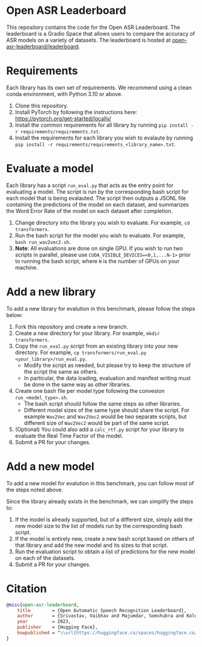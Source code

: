 # Open ASR Leaderboard

This repository contains the code for the Open ASR Leaderboard. The leaderboard is a Gradio Space that allows users to compare the accuracy of ASR models on a variety of datasets. The leaderboard is hosted at [open-asr-leaderboard/leaderboard](https://huggingface.co/spaces/open-asr-leaderboard/leaderboard).

# Requirements

Each library has its own set of requirements. We recommend using a clean conda environment, with Python 3.10 or above.

1) Clone this repository.
2) Install PyTorch by following the instructions here: https://pytorch.org/get-started/locally/
3) Install the common requirements for all library by running `pip install -r requirements/requirements.txt`.
4) Install the requirements for each library you wish to evalaute by running `pip install -r requirements/requirements_<library_name>.txt`.


# Evaluate a model

Each library has a script `run_eval.py` that acts as the entry point for evaluating a model. The script is run by the corresponding bash script for each model that is being evalauted. The script then outputs a JSONL file containing the predictions of the model on each dataset, and summarizes the Word Error Rate of the model on each dataset after completion. 

1) Change directory into the library you wish to evaluate. For example, `cd transformers`.
2) Run the bash script for the model you wish to evaluate. For example, `bash run_wav2vec2.sh`.
3) **Note**: All evaluations are done on single GPU. If you wish to run two scripts in parallel, please use `CUDA_VISIBLE_DEVICES=<0,1,...N-1>` prior to running the bash script, where `N` is the number of GPUs on your machine.

# Add a new library

To add a new library for evalution in this benchmark, please follow the steps below:

1) Fork this repository and create a new branch.
2) Create a new directory for your library. For example, `mkdir transformers`.
3) Copy the `run_eval.py` script from an existing library into your new directory. For example, `cp transformers/run_eval.py <your_library>/run_eval.py`.
    - Modify the script as needed, but please try to keep the structure of the script the same as others.
    - In particular, the data loading, evaluation and manifest writing must be done in the same way as other libraries.
4) Create one bash file per model type following the convesion `run_<model_type>.sh`.
    - The bash script should follow the same steps as other libraries.
    - Different model sizes of the same type should share the script. For example `Wav2Vec` and `Wav2Vec2` would be two separate scripts, but different size of `Wav2Vec2` would be part of the same script.
5) (Optional) You could also add a `calc_rtf.py` script for your library to evaluate the Real Time Factor of the model.
6) Submit a PR for your changes.

# Add a new model

To add a new model for evalution in this benchmark, you can follow most of the steps noted above. 

Since the library already exists in the benchmark, we can simplify the steps to:

1) If the model is already supported, but of a different size, simply add the new model size to the list of models run by the corresponding bash script.
2) If the model is entirely new, create a new bash script based on others of that library and add the new model and its sizes to that script.
3) Run the evaluation script to obtain a list of predictions for the new model on each of the datasets.
4) Submit a PR for your changes.

# Citation 


```bibtex
@misc{open-asr-leaderboard,
	title        = {Open Automatic Speech Recognition Leaderboard},
	author       = {Srivastav, Vaibhav and Majumdar, Somshubra and Koluguri, Nithin and Moumen, Adel and Gandhi, Sanchit and Hugging Face Team and Nvidia NeMo Team and SpeechBrain Team},
	year         = 2023,
	publisher    = {Hugging Face},
	howpublished = "\\url{https://huggingface.co/spaces/huggingface.co/spaces/open-asr-leaderboard/leaderboard}"
}
```